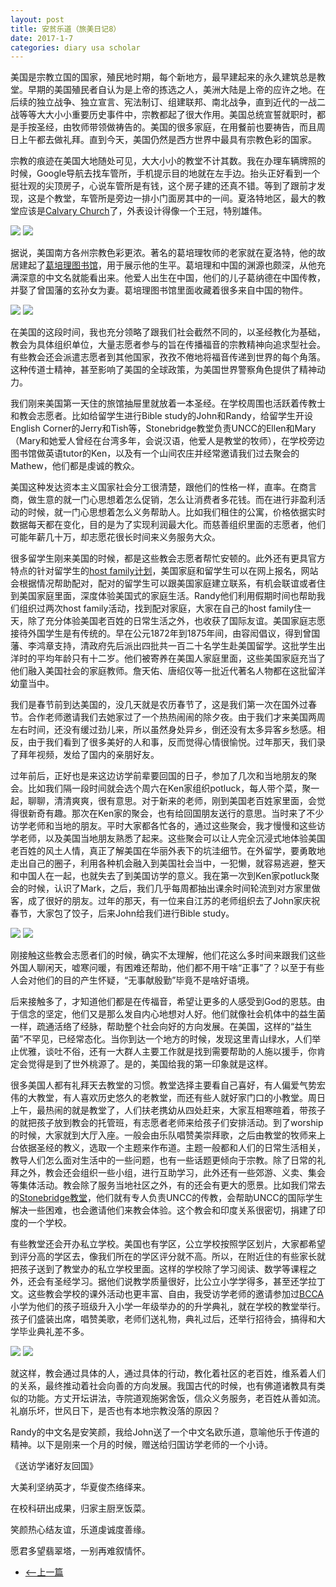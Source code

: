 ```yaml
---
layout: post
title: 安贫乐道（旅美日记8）
date: 2017-1-7
categories: diary usa scholar
---
```

<!--more-->

美国是宗教立国的国家，殖民地时期，每个新地方，最早建起来的永久建筑总是教堂。早期的美国殖民者自认为是上帝的拣选之人，美洲大陆是上帝的应许之地。在后续的独立战争、独立宣言、宪法制订、组建联邦、南北战争，直到近代的一战二战等等大大小小重要历史事件中，宗教都起了很大作用。美国总统宣誓就职时，都是手按圣经，由牧师带领做祷告的。美国的很多家庭，在用餐前也要祷告，而且周日上午都去做礼拜。直到今天，美国仍然是西方世界中最具有宗教色彩的国家。

宗教的痕迹在美国大地随处可见，大大小小的教堂不计其数。我在办理车辆牌照的时候，Google导航去找车管所，手机提示目的地就在左手边。抬头正好看到一个挺壮观的尖顶房子，心说车管所是有钱，这个房子建的还真不错。等到了跟前才发现，这是个教堂，车管所是旁边一排小门面房其中的一间。夏洛特地区，最大的教堂应该是[Calvary Church](http://www.calvarychurch.com)了，外表设计得像一个王冠，特别雄伟。
 
![]({{site.url}}/Images/DiaryUSA/image50.jpeg)
![]({{site.url}}/Images/DiaryUSA/image51.jpeg)

据说，美国南方各州宗教色彩更浓。著名的葛培理牧师的老家就在夏洛特，他的故居建起了[葛培理图书馆](http://www.billygrahamlibrary.org)，用于展示他的生平。葛培理和中国的渊源也颇深，从他充满深意的中文名就能看出来。他爱人出生在中国，他们的儿子葛纳德在中国传教，并娶了曾国藩的玄孙女为妻。葛培理图书馆里面收藏着很多来自中国的物件。

![]({{site.url}}/Images/DiaryUSA/image52.jpeg)
![]({{site.url}}/Images/DiaryUSA/image53.jpeg)

在美国的这段时间，我也充分领略了跟我们社会截然不同的，以圣经教化为基础，教会为具体组织单位，大量志愿者参与的旨在传播福音的宗教精神向追求型社会。有些教会还会派遣志愿者到其他国家，孜孜不倦地将福音传递到世界的每个角落。这种传道士精神，甚至影响了美国的全球政策，为美国世界警察角色提供了精神动力。

我们刚来美国第一天住的旅馆抽屉里就放着一本圣经。在学校周围也活跃着传教士和教会志愿者。比如给留学生进行Bible study的John和Randy，给留学生开设English Corner的Jerry和Tish等，Stonebridge教堂负责UNCC的Ellen和Mary（Mary和她爱人曾经在台湾多年，会说汉语，他爱人是教堂的牧师），在学校旁边图书馆做英语tutor的Ken，以及有一个山间农庄并经常邀请我们过去聚会的Mathew，他们都是虔诚的教众。

美国这种发达资本主义国家社会分工很清楚，跟他们的性格一样，直率。在商言商，做生意的就一门心思想着怎么促销，怎么让消费者多花钱。而在进行非盈利活动的时候，就一门心思想着怎么义务帮助人。比如我们租住的公寓，价格依据实时数据每天都在变化，目的是为了实现利润最大化。而慈善组织里面的志愿者，他们可能年薪几十万，却志愿花很长时间来义务服务大众。

很多留学生刚来美国的时候，都是这些教会志愿者帮忙安顿的。此外还有更具官方特点的针对留学生的[host family计划](http://www.hostfamilyprogram.org)，美国家庭和留学生可以在网上报名，网站会根据情况帮助配对，配对的留学生可以跟美国家庭建立联系，有机会联谊或者住到美国家庭里面，深度体验美国式的家庭生活。Randy他们利用假期时间也帮助我们组织过两次host family活动，找到配对家庭，大家在自己的host family住一天，除了充分体验美国老百姓的日常生活之外，也收获了国际友谊。美国家庭志愿接待外国学生是有传统的。早在公元1872年到1875年间，由容闳倡议，得到曾国藩、李鸿章支持，清政府先后派出四批共一百二十名学生赴美国留学。这批学生出洋时的平均年龄只有十二岁。他们被寄养在美国人家庭里面，这些美国家庭充当了他们融入美国社会的家庭教师。詹天佑、唐绍仪等一批近代著名人物都在这批留洋幼童当中。

我们是春节前到达美国的，没几天就是农历春节了，这是我们第一次在国外过春节。合作老师邀请我们去她家过了一个热热闹闹的除夕夜。由于我们才来美国两周左右时间，还没有缓过劲儿来，所以虽然身处异乡，倒还没有太多异客乡愁感。相反，由于我们看到了很多美好的人和事，反而觉得心情很愉悦。过年那天，我们录了拜年视频，发给了国内的亲朋好友。

过年前后，正好也是来这边访学前辈要回国的日子，参加了几次和当地朋友的聚会。比如我们隔一段时间就会选个周六在Ken家组织potluck，每人带个菜，聚一起，聊聊，清清爽爽，很有意思。对于新来的老师，刚到美国老百姓家里面，会觉得很新奇有趣。那次在Ken家的聚会，也有给回国朋友送行的意思。当时来了不少访学老师和当地的朋友。平时大家都各忙各的，通过这些聚会，我才慢慢和这些访学老师，以及美国当地朋友熟悉了起来。这些聚会可以让人完全沉浸式地体验美国老百姓的风土人情，真正了解美国在华丽外表下的坑洼细节。在外留学，要勇敢地走出自己的圈子，利用各种机会融入到美国社会当中，一犯懒，就容易逃避，整天和中国人在一起，也就失去了到美国访学的意义。我在第一次到Ken家potluck聚会的时候，认识了Mark，之后，我们几乎每周都抽出课余时间轮流到对方家里做客，成了很好的朋友。过年的那天，有一位来自江苏的老师组织去了John家庆祝春节，大家包了饺子，后来John给我们进行Bible study。

![]({{site.url}}/Images/DiaryUSA/image54.jpeg)
![]({{site.url}}/Images/DiaryUSA/image55.jpeg)

刚接触这些教会志愿者们的时候，确实不太理解，他们花这么多时间来跟我们这些外国人聊闲天，嘘寒问暖，有困难还帮助，他们都不用干啥“正事”了？以至于有些人会对他们的目的产生怀疑，“无事献殷勤”毕竟不是啥好语境。

后来接触多了，才知道他们都是在传福音，希望让更多的人感受到God的恩慈。由于信念的坚定，他们又是那么发自内心地想对人好。他们就像社会机体中的益生菌一样，疏通活络了经脉，帮助整个社会向好的方向发展。在美国，这样的“益生菌”不罕见，已经常态化。当你到达一个地方的时候，发现这里青山绿水，人们举止优雅，谈吐不俗，还有一大群人主要工作就是找到需要帮助的人施以援手，你肯定会觉得是到了世外桃源了。是的，美国给我的第一印象就是这样。

很多美国人都有礼拜天去教堂的习惯。教堂选择主要看自己喜好，有人偏爱气势宏伟的大教堂，有人喜欢历史悠久的老教堂，而还有些人就好家门口的小教堂。周日上午，最热闹的就是教堂了，人们扶老携幼从四处赶来，大家互相寒暄着，带孩子的就把孩子放到教会的托管班，有志愿者老师来给孩子们安排活动。到了worship的时候，大家就到大厅入座。一般会由乐队唱赞美崇拜歌，之后由教堂的牧师来上台依据圣经的教义，选取一个主题来作布道。主题一般都和人们的日常生活相关，教导人们怎么面对生活中的一些问题，也有一些话题更倾向于宗教。除了日常的礼拜之外，教会还会组织一些小组，进行互助学习，此外还有一些郊游、义卖、集会等集体活动。教会除了服务当地社区之外，有的还会有更大的愿景。比如我们常去的[Stonebridge教堂](http://www.stonebridgecharlotte.com)，他们就有专人负责UNCC的传教，会帮助UNCC的国际学生解决一些困难，也会邀请他们来教会体验。这个教会和印度关系很密切，捐建了印度的一个学校。

有些教堂还会开办私立学校。美国也有学区，公立学校按照学区划片，大家都希望到评分高的学区去，像我们所在的学区评分就不高。所以，在附近住的有些家长就把孩子送到了教堂办的私立学校里面。这样的学校除了学习阅读、数学等课程之外，还会有圣经学习。据他们说教学质量很好，比公立小学学得多，甚至还学拉丁文。这些教会学校的课外活动也更丰富、自由，我受访学老师的邀请参加过[BCCA](http://www.bccaschool.org)小学为他们的孩子班级升入小学一年级举办的的升学典礼，就在学校的教堂举行。孩子们盛装出席，唱赞美歌，老师们送礼物，典礼过后，还举行招待会，搞得和大学毕业典礼差不多。

![]({{site.url}}/Images/DiaryUSA/image56.jpeg)
![]({{site.url}}/Images/DiaryUSA/image57.jpeg)

就这样，教会通过具体的人，通过具体的行动，教化着社区的老百姓，维系着人们的关系，最终推动着社会向善的方向发展。我国古代的时候，也有佛道诸教具有类似的功能。方丈开坛讲法，寺院道观施粥舍饭，信众义务服务，老百姓从善如流。礼崩乐坏，世风日下，是否也有本地宗教没落的原因？

Randy的中文名是安笑颜，我给John送了一个中文名欧乐道，意喻他乐于传道的精神。以下是刚来一个月的时候，赠送给归国访学老师的一个小诗。

《送访学诸好友回国》

大美利坚纳英才，华夏俊杰络绎来。

在校科研出成果，归家主厨烹饭菜。

笑颜热心结友谊，乐道虔诚度善缘。

愿君多望翡翠塔，一别再难叙情怀。

- [<--上一篇](/diary/usa/scholar/2017/01/07/diary-usa-7.html)

<script>
  (function(i,s,o,g,r,a,m){i['GoogleAnalyticsObject']=r;i[r]=i[r]||function(){
  (i[r].q=i[r].q||[]).push(arguments)},i[r].l=1*new Date();a=s.createElement(o),
  m=s.getElementsByTagName(o)[0];a.async=1;a.src=g;m.parentNode.insertBefore(a,m)
  })(window,document,'script','https://www.google-analytics.com/analytics.js','ga');

  ga('create', 'UA-85986843-1', 'auto');
  ga('send', 'pageview');

</script>
